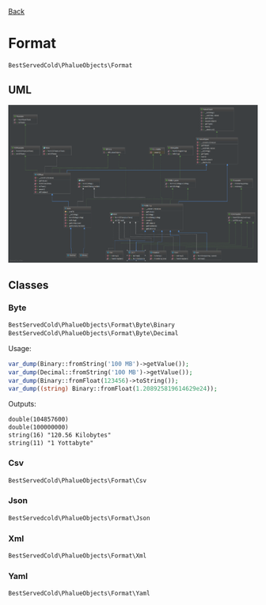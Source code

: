 
[Back](../../README.md)

# Format

```php
BestServedCold\PhalueObjects\Format
```

## UML
![png](diagram.png)


## Classes

### Byte

```php
BestServedCold\PhalueObjects\Format\Byte\Binary
BestServedCold\PhalueObjects\Format\Byte\Decimal
```

Usage:

```php
var_dump(Binary::fromString('100 MB')->getValue());
var_dump(Decimal::fromString('100 MB')->getValue());
var_dump(Binary::fromFloat(123456)->toString());
var_dump((string) Binary::fromFloat(1.208925819614629e24)); 
```

Outputs:

```shell
double(104857600)
double(100000000)
string(16) "120.56 Kilobytes"
string(11) "1 Yottabyte"
```

### Csv
```php
BestServedCold\PhalueObjects\Format\Csv
```

### Json
```php
BestServedcold\PhalueObjects\Format\Json
```

### Xml
```php
BestServedCold\PhalueObjects\Format\Xml
```

### Yaml
```php 
BestServedCold\PhalueObjects\Format\Yaml
```
